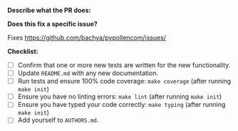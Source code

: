 **Describe what the PR does:**

**Does this fix a specific issue?**

Fixes https://github.com/bachya/pypollencom/issues/<ISSUE ID>
  
**Checklist:**

- [ ] Confirm that one or more new tests are written for the new functionality.
- [ ] Update `README.md` with any new documentation.
- [ ] Run tests and ensure 100% code coverage: `make coverage` (after running `make init`)
- [ ] Ensure you have no linting errors: `make lint` (after running `make init`)
- [ ] Ensure you have typed your code correctly: `make typing` (after running `make init`)
- [ ] Add yourself to `AUTHORS.md`.
